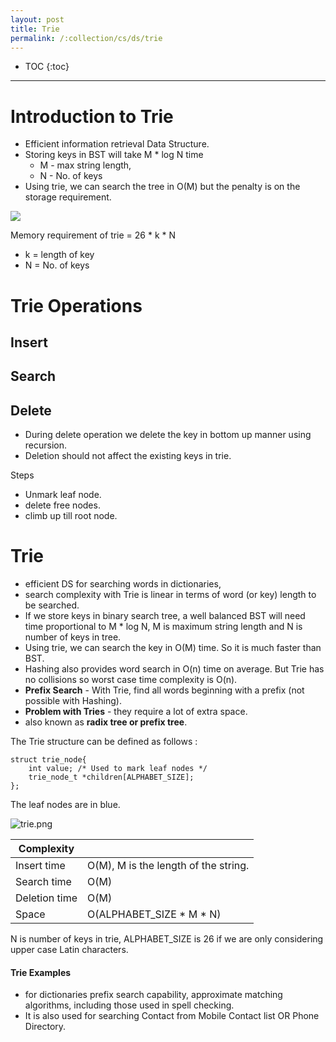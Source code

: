 ```yaml
---
layout: post
title: Trie
permalink: /:collection/cs/ds/trie
---
```


- TOC
{:toc}

---

# Introduction to Trie
- Efficient information retrieval Data Structure.
- Storing keys in BST will take M * log N time
  - M - max string length, 
  - N - No. of keys
- Using trie, we can search the tree in O(M) but the penalty is on the storage requirement.

![]({{site.cdn}}/cse/ds/trie/trie.png)

Memory requirement of trie = 26 * k * N
- k = length of key
- N = No. of keys

# Trie Operations
## Insert
## Search

## Delete
- During delete operation we delete the key in bottom up manner using recursion.
- Deletion should not affect the existing keys in trie.

Steps
- Unmark leaf node.
- delete free nodes.
- climb up till root node.

# Trie
- efficient DS for searching words in dictionaries, 
- search complexity with Trie is linear in terms of word (or key) length to be searched. 
- If we store keys in binary search tree, a well balanced BST will need time proportional to M * log N, M is maximum string length and N is number of keys in tree. 
- Using trie, we can search the key in O(M) time. So it is much faster than BST.
- Hashing also provides word search in O(n) time on average. But Trie has no collisions so worst case time complexity is O(n).
- **Prefix Search** - With Trie, find all words beginning with a prefix (not possible with Hashing).
- **Problem with Tries** - they require a lot of extra space. 
- also known as **radix tree or prefix tree**.

The Trie structure can be defined as follows :
```
struct trie_node{
    int value; /* Used to mark leaf nodes */
    trie_node_t *children[ALPHABET_SIZE];
};
```
The leaf nodes are in blue.

![trie.png]({{site.cdn}}/cse/ds/tree/trie.png)

|Complexity||
|---|---|
Insert time   | O(M), M is the length of the string.
Search time   | O(M) 
Deletion time | O(M)
Space         | O(ALPHABET_SIZE * M * N) 

N is number of keys in trie, ALPHABET_SIZE is 26 if we are only considering upper case Latin characters.

#### Trie Examples 
- for dictionaries prefix search capability, approximate matching algorithms, including those used in spell checking. 
- It is also used for searching Contact from Mobile Contact list OR Phone Directory.